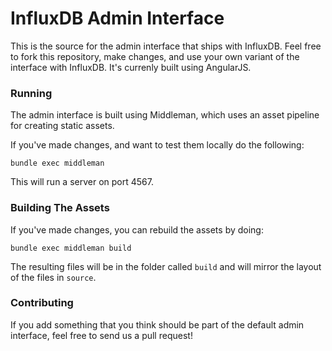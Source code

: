 # InfluxDB Admin Interface

This is the source for the admin interface that ships with InfluxDB. Feel free to fork this repository,
make changes, and use your own variant of the interface with InfluxDB. It's currenly built using AngularJS.

### Running

The admin interface is built using Middleman, which uses an asset
pipeline for creating static assets.

If you've made changes, and want to test them locally do the following:

```
bundle exec middleman
```

This will run a server on port 4567.


### Building The Assets

If you've made changes, you can rebuild the assets by doing:

```
bundle exec middleman build
```

The resulting files will be in the folder called `build` and will mirror the layout of the files in `source`.


### Contributing

If you add something that you think should be part of the default admin interface, feel free to send us a pull request!
